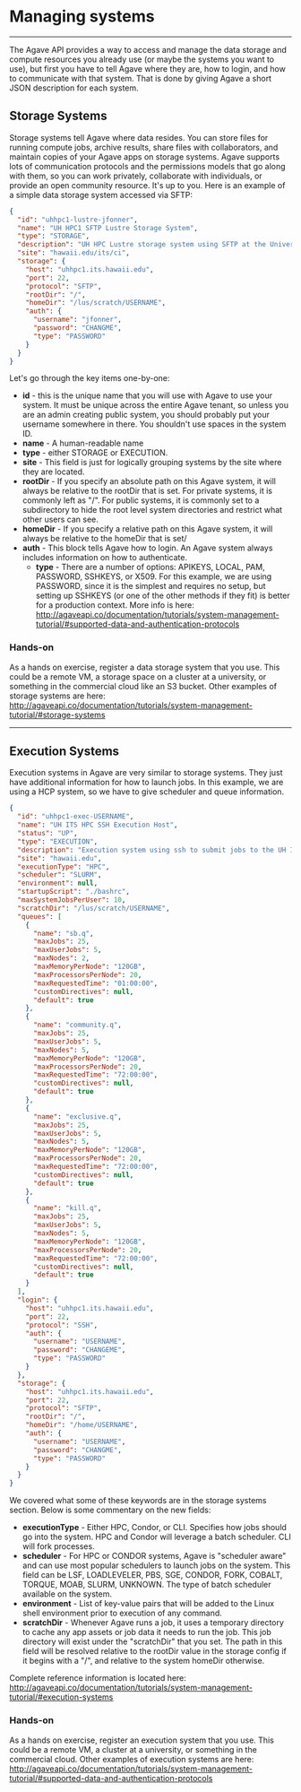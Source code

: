 
# Managing systems
---

The Agave API provides a way to access and manage the data storage and compute resources you already use (or maybe the systems you want to use), but first you have to tell Agave where they are, how to login, and how to communicate with that system.  That is done by giving Agave a short JSON description for each system.  

## Storage Systems

Storage systems tell Agave where data resides.  You can store files for running compute jobs, archive results, share files with collaborators, and maintain copies of your Agave apps on storage systems.  Agave supports lots of communication protocols and the permissions models that go along with them, so you can work privately, collaborate with individuals, or provide an open community resource.  It's up to you.  Here is an example of a simple data storage system accessed via SFTP:

```json
{
  "id": "uhhpc1-lustre-jfonner",
  "name": "UH HPC1 SFTP Lustre Storage System",
  "type": "STORAGE",
  "description": "UH HPC Lustre storage system using SFTP at the University of Hawaii",
  "site": "hawaii.edu/its/ci",
  "storage": {
    "host": "uhhpc1.its.hawaii.edu",
    "port": 22,
    "protocol": "SFTP",
    "rootDir": "/",
    "homeDir": "/lus/scratch/USERNAME",
    "auth": {
      "username": "jfonner",
      "password": "CHANGME",
      "type": "PASSWORD"
    }
  }
}
```

Let's go through the key items one-by-one:
* **id** - this is the unique name that you will use with Agave to use your system.  It must be unique across the entire Agave tenant, so unless you are an admin creating public system, you should probably put your username somewhere in there. You shouldn't use spaces in the system ID.
* **name** - A human-readable name
* **type** - either STORAGE or EXECUTION.
* **site** - This field is just for logically grouping systems by the site where they are located.
* **rootDir** - If you specify an absolute path on this Agave system, it will always be relative to the rootDir that is set.  For private systems, it is commonly left as "/".  For public systems, it is commonly set to a subdirectory to hide the root level system directories and restrict what other users can see.
* **homeDir** - If you specify a relative path on this Agave system, it will always be relative to the homeDir that is set/
* **auth** - This block tells Agave how to login.  An Agave system always includes information on how to authenticate.
  * **type** - There are a number of options: APIKEYS, LOCAL, PAM, PASSWORD, SSHKEYS, or X509.  For this example, we are using PASSWORD, since it is the simplest and requires no setup, but setting up SSHKEYS (or one of the other methods if they fit) is better for a production context.  More info is here: http://agaveapi.co/documentation/tutorials/system-management-tutorial/#supported-data-and-authentication-protocols

### Hands-on

As a hands on exercise, register a data storage system that you use.  This could be a remote VM, a storage space on a cluster at a university, or something in the commercial cloud like an S3 bucket.  Other examples of storage systems are here: http://agaveapi.co/documentation/tutorials/system-management-tutorial/#storage-systems

---
## Execution Systems

Execution systems in Agave are very similar to storage systems.  They just have additional information for how to launch jobs.  In this example, we are using a HCP system, so we have to give scheduler and queue information.

```json
{
  "id": "uhhpc1-exec-USERNAME",
  "name": "UH ITS HPC SSH Execution Host",
  "status": "UP",
  "type": "EXECUTION",
  "description": "Execution system using ssh to submit jobs to the UH ITS HPC. By default, it uses the Sandbox queue.",
  "site": "hawaii.edu",
  "executionType": "HPC",
  "scheduler": "SLURM",
  "environment": null,
  "startupScript": "./bashrc",
  "maxSystemJobsPerUser": 10,
  "scratchDir": "/lus/scratch/USERNAME",
  "queues": [
    {
      "name": "sb.q",
      "maxJobs": 25,
      "maxUserJobs": 5,
      "maxNodes": 2,
      "maxMemoryPerNode": "120GB",
      "maxProcessorsPerNode": 20,
      "maxRequestedTime": "01:00:00",
      "customDirectives": null,
      "default": true
    },
    {
      "name": "community.q",
      "maxJobs": 25,
      "maxUserJobs": 5,
      "maxNodes": 5,
      "maxMemoryPerNode": "120GB",
      "maxProcessorsPerNode": 20,
      "maxRequestedTime": "72:00:00",
      "customDirectives": null,
      "default": true
    },
    {
      "name": "exclusive.q",
      "maxJobs": 25,
      "maxUserJobs": 5,
      "maxNodes": 5,
      "maxMemoryPerNode": "120GB",
      "maxProcessorsPerNode": 20,
      "maxRequestedTime": "72:00:00",
      "customDirectives": null,
      "default": true
    },
    {
      "name": "kill.q",
      "maxJobs": 25,
      "maxUserJobs": 5,
      "maxNodes": 5,
      "maxMemoryPerNode": "120GB",
      "maxProcessorsPerNode": 20,
      "maxRequestedTime": "72:00:00",
      "customDirectives": null,
      "default": true
    }
  ],
  "login": {
    "host": "uhhpc1.its.hawaii.edu",
    "port": 22,
    "protocol": "SSH",
    "auth": {
      "username": "USERNAME",
      "password": "CHANGEME",
      "type": "PASSWORD"
    }
  },
  "storage": {
    "host": "uhhpc1.its.hawaii.edu",
    "port": 22,
    "protocol": "SFTP",
    "rootDir": "/",
    "homeDir": "/home/USERNAME",
    "auth": {
      "username": "USERNAME",
      "password": "CHANGME",
      "type": "PASSWORD"
    }
  }
}
```

We covered what some of these keywords are in the storage systems section.  Below is some commentary on the new fields:

* **executionType** - Either HPC, Condor, or CLI.  Specifies how jobs should go into the system. HPC and Condor will leverage a batch scheduler. CLI will fork processes.
* **scheduler** - For HPC or CONDOR systems, Agave is "scheduler aware" and can use most popular schedulers to launch jobs on the system.  This field can be LSF, LOADLEVELER, PBS, SGE, CONDOR, FORK, COBALT, TORQUE, MOAB, SLURM, UNKNOWN. The type of batch scheduler available on the system.
* **environment** - List of key-value pairs that will be added to the Linux shell environment prior to execution of any command.
* **scratchDir** - Whenever Agave runs a job, it uses a temporary directory to cache any app assets or job data it needs to run the job.  This job directory will exist under the "scratchDir" that you set.  The path in this field will be resolved relative to the rootDir value in the storage config if it begins with a "/", and relative to the system homeDir otherwise.

Complete reference information is located here: http://agaveapi.co/documentation/tutorials/system-management-tutorial/#execution-systems

### Hands-on

As a hands on exercise, register an execution system that you use.  This could be a remote VM, a cluster at a university, or something in the commercial cloud.  Other examples of execution systems are here: http://agaveapi.co/documentation/tutorials/system-management-tutorial/#supported-data-and-authentication-protocols
